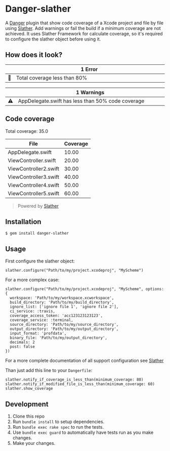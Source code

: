 # Danger-slather

A [Danger](http://danger.systems/) plugin that show code coverage of a Xcode project and file by file using [Slather](https://github.com/SlatherOrg/slather). Add warnings or fail the build if a minimum coverage are not achieved. It uses Slather Framework for calculate coverage, so it's required to configure the slather object before using it.

## How does it look?
<table>
  <thead>
    <tr>
      <th width="50"></th>
      <th width="100%">
          1 Error
      </th>
     </tr>
  </thead>
  <tbody>
    <tr>
      <td><g-emoji alias="no_entry_sign" fallback-src="https://assets-cdn.github.com/images/icons/emoji/unicode/1f6ab.png">🚫</g-emoji></td>
      <td>
Total coverage less than 80%
</td>
    </tr>
  </tbody>
</table>

<table>
  <thead>
    <tr>
      <th width="50"></th>
      <th width="100%">
          1 Warnings
      </th>
     </tr>
  </thead>
  <tbody>
    <tr>
      <td><g-emoji alias="warning" fallback-src="https://assets-cdn.github.com/images/icons/emoji/unicode/26a0.png">⚠️</g-emoji></td>
      <td>AppDelegate.swift has less than 50% code coverage
</td>
    </tr>
  </tbody>
</table>

## Code coverage
Total coverage: 35.0

File | Coverage
-----|-----
AppDelegate.swift | 10.00
ViewController.swift | 20.00
ViewController2.swift | 30.00
ViewController3.swift | 40.00
ViewController4.swift | 50.00
ViewController5.swift | 60.00
> Powered by [Slather](https://github.com/SlatherOrg/slather)

## Installation

    $ gem install danger-slather

## Usage

First configure the slather object:

    slather.configure("Path/to/my/project.xcodeproj", "MyScheme")

For a more complex case:

    slather.configure("Path/to/my/project.xcodeproj", "MyScheme", options: {
      workspace: 'Path/to/my/workspace.xcworkspace',
      build_directory: 'Path/to/my/build_directory',
      ignore_list: ['ignore file 1', 'ignore file 2'],
      ci_service: :travis,
      coverage_access_token: 'acc123123123123',
      coverage_service: :terminal,
      source_directory: 'Path/to/my/source_directory',
      output_directory: 'Path/to/my/output_directory',
      input_format: 'profdata',
      binary_file: 'Path/to/my/output_directory',
      decimals: 2
      post: false      
    })

For a more complete documentation of all support configuration see [Slather](https://github.com/SlatherOrg/slather)

Than just add this line to your `Dangerfile`:

    slather.notify_if_coverage_is_less_than(minimum_coverage: 80)
    slather.notify_if_modified_file_is_less_than(minimum_coverage: 60)
    slather.show_coverage

## Development

1. Clone this repo
2. Run `bundle install` to setup dependencies.
3. Run `bundle exec rake spec` to run the tests.
4. Use `bundle exec guard` to automatically have tests run as you make changes.
5. Make your changes.
